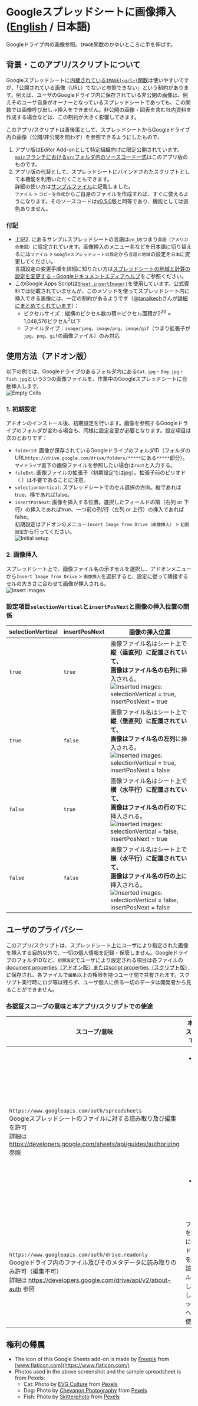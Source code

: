 # Googleスプレッドシートに画像挿入 ([English](https://github.com/ttsukagoshi/spreadsheet-bulk-import-images/blob/main/README.md) / 日本語)
Googleドライブ内の画像参照。`IMAGE`関数のかゆいところに手を伸ばす。
## 背景・このアプリ/スクリプトについて
Googleスプレッドシートに[内蔵されている`IMAGE(<url>)`関数](https://support.google.com/docs/answer/3093333?hl=ja)は使いやすいですが、「公開されている画像（URL）でないと参照できない」という制約があります。例えば、ユーザのGoogleドライブ内に保存されている非公開の画像は、例えそのユーザ自身がオーナーとなっているスプレッドシートであっても、この関数では画像呼び出し→挿入をできません。非公開の画像・図表を含む社内資料を作成する場合などは、この制約が大きく影響してきます。

このアプリ/スクリプトは善後策として、スプレッドシートからGoogleドライブ内の画像（公開/非公開を問わず）を参照できるようにしたもので、
1. アプリ版はEditor Add-onとして特定組織向けに限定公開されています。  
[`main`ブランチにおける`src`フォルダ内のソースコード一式](https://github.com/ttsukagoshi/spreadsheet-bulk-import-images/tree/main/src)はこのアプリ版のものです。  
2. アプリ版の代替として、スプレッドシートにバインドされたスクリプトとして本機能を利用いただくこともできます。  
詳細の使い方は[サンプルファイル](https://docs.google.com/spreadsheets/d/1Ck2GgMwbTUZeag5HWeG05ZS_j7IN935nqXfcunPZgC4/edit#gid=1434843200)に記載しました。  
`ファイル` > `コピーを作成`からご自身のファイルを作成すれば、すぐに使えるようになります。そのソースコードは[v0.5.0](https://github.com/ttsukagoshi/spreadsheet-bulk-import-images/releases/tag/v0.5.0)版と同等であり、機能としては遜色ありません。

### 付記
- 上記2. にあるサンプルスプレッドシートの言語は`en_US`つまり`英語（アメリカ合衆国）`に設定されています。画像挿入のメニュー名などを日本語に切り替えるには`ファイル` > `Googleスプレッドシートの設定`から`言語と地域`の設定を`日本`に変更してください。  
言語設定の変更手順を詳細に知りたい方は[スプレッドシートの地域と計算の設定を変更する - Googleドキュメントエディアヘルプ](https://support.google.com/docs/answer/58515?hl=ja)をご参照ください。
- このGoogle Apps Scriptは[`Sheet.insertImage()`](https://developers.google.com/apps-script/reference/spreadsheet/sheet#insertimageblobsource,-column,-row)を使用しています。公式資料では記載されていませんが、このメソッドを使ってスプレッドシート内に挿入できる画像には、一定の制約があるようです（[@tanaikech](https://github.com/tanaikech)さんが[詳細にまとめてくれています](https://gist.github.com/tanaikech/9414d22de2ff30216269ca7be4bce462)）：
  - ピクセルサイズ：縦横のピクセル数の積＝ピクセル面積が2<sup>20</sup> = 1,048,576ピクセル<sup>2</sup>以下
  - ファイルタイプ：`image/jpeg`、`image/png`、`image/gif`（つまり拡張子が`jpg`、`png`、`gif`の画像ファイル）のみ対応

## 使用方法（アドオン版）
以下の例では、Googleドライブのあるフォルダ内にある`Cat.jpg`・`Dog.jpg`・`Fish.jpg`という3つの画像ファイルを、作業中のGoogleスプレッドシートに自動挿入します。  
![Empty Cells](/src/images/readme/01_empty-cells.png)

### 1. 初期設定
アドオンのインストール後、初期設定を行います。画像を参照するGoogleドライブのフォルダが変わる場合も、同様に設定変更が必要となります。設定項目は次のとおりです：  
  - `folderId`: 画像が保存されているGoogleドライブのフォルダID（フォルダのURL`https://drive.google.com/drive/folders/*****`にある`*****`部分）。`マイドライブ`直下の画像ファイルを参照したい場合は`root`と入力する。
  - `fileExt`: 画像ファイルの拡張子（初期設定ではjpg）。拡張子前のピリオド（.）は不要であることに注意。
  - `selectionVertical`: スプレッドシートでのセル選択の方向。縦であればtrue、横であればfalse。
  - `insertPosNext`: 画像を挿入する位置。選択したフィールドの隣（右列 or 下行）の挿入であればtrue、一つ前の列/行（左列 or 上行）の挿入であればfalse。  
初期設定はアドオンのメニュー`Insert Image from Drive（画像挿入）` > `初期設定`から行ってください。  
![Initial setup](/src/images/readme/02_setup.png)

### 2. 画像挿入
スプレッドシート上で、画像ファイル名の示すセルを選択し、アドオンメニューから`Insert Image from Drive` > `画像挿入`を選択すると、設定に従って隣接するセルの大きさに合わせて画像が挿入される。  
![Insert images](/src/images/readme/03_insert-image.png)

### 設定項目`selectionVertical`と`insertPosNext`と画像の挿入位置の関係
| selectionVertical | insertPosNext | 画像の挿入位置 |
| --- | --- | --- |
| `true` | `true` | 画像ファイル名はシート上で**縦（垂直列）**に配置されていて、<br>画像はファイル名の**右列**に挿入される。<br>![Inserted images: selectionVertical = true, insertPosNext = true](/src/images/readme/04_images-inserted-tt.png) |
| `true` | `false` | 画像ファイル名はシート上で**縦（垂直列）**に配置されていて、<br>画像はファイル名の**左列**に挿入される。<br>![Inserted images: selectionVertical = true, insertPosNext = false](/src/images/readme/05_images-inserted-tf.png) |
| `false` | `true` | 画像ファイル名はシート上で**横（水平行）**に配置されていて、<br>画像はファイル名の行の**下**に挿入される。<br>![Inserted images: selectionVertical = false, insertPosNext = true](/src/images/readme/06_images-inserted-ft.png) |
| `false` | `false` | 画像ファイル名はシート上で**横（水平行）**に配置されていて、<br>画像はファイル名の行の**上**に挿入される。<br>![Inserted images: selectionVertical = false, insertPosNext = false](/src/images/readme/07_images-inserted-ff.png) |

## ユーザのプライバシー
このアプリ/スクリプトは、スプレッドシート上にユーザにより指定された画像を挿入する目的以外で、一切の個人情報を記録・保管しません。GoogleドライブのフォルダIDなど、`初期設定`でユーザにより設定される項目は各ファイルの[document properties（アドオン版）またはscript properties（スクリプト版）](https://developers.google.com/apps-script/guides/properties#comparison_of_property_stores)に保存され、各ファイルで`編集`以上の権限を持つユーザ間で共有されます。スクリプト実行時にログ等は残らず、ユーザ個人に係る一切のデータは開発者から見ることができません。

### 各認証スコープの意味と本アプリ/スクリプトでの使途
| スコープ/意味 | 本アプリ/スクリプトでの使途 |
| --- | --- |
| `https://www.googleapis.com/auth/spreadsheets`<br>Googleスプレッドシートのファイルに対する読み取り及び編集を許可<br>詳細は https://developers.google.com/sheets/api/guides/authorizing 参照 | <ul><li>セル内のテキストを読み取り、ファイル名として指定されたGoogleドライブ内の検索に使用。</li><li>シート内に画像を挿入。</li></ul> |
| `https://www.googleapis.com/auth/drive.readonly`<br>Googleドライブ内のファイル及びそのメタデータに読み取りのみ許可（編集不可）<br>詳細は https://developers.google.com/drive/api/v2/about-auth 参照 | ファイル名を検索キーにGoogleドライブ内を検索し、該当ファイルを[blob](https://developers.google.com/apps-script/reference/base/blob)として取得し、スプレッドシートへの挿入に使用。 |

## 権利の帰属
- The icon of this Google Sheets add-on is made by [Freepik](https://www.flaticon.com/authors/freepik) from [www.flaticon.com](https://www.flaticon.com/)
- Photos used in the above screenshot and the sample spreadsheet is from Pexels:
  - Cat: Photo by [EVG Culture](https://www.pexels.com/@evgphotos?utm_content=attributionCopyText&utm_medium=referral&utm_source=pexels) from [Pexels](https://www.pexels.com/photo/selective-focus-photography-of-orange-tabby-cat-1170986/?utm_content=attributionCopyText&utm_medium=referral&utm_source=pexels)
  - Dog: Photo by [Chevanon Photography](https://www.pexels.com/@chevanon?utm_content=attributionCopyText&utm_medium=referral&utm_source=pexels) from [Pexels](https://www.pexels.com/photo/two-yellow-labrador-retriever-puppies-1108099/?utm_content=attributionCopyText&utm_medium=referral&utm_source=pexels)
  - Fish: Photo by [Skitterphoto](https://www.pexels.com/@skitterphoto?utm_content=attributionCopyText&utm_medium=referral&utm_source=pexels) from [Pexels](https://www.pexels.com/photo/orange-and-white-fish-886210/?utm_content=attributionCopyText&utm_medium=referral&utm_source=pexels)